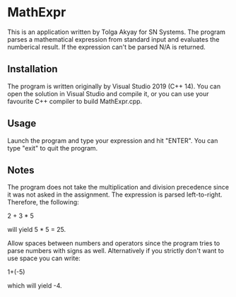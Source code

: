 # MathExpr
This is an application written by Tolga Akyay for SN Systems. The program
parses a mathematical expression from standard input and evaluates the
numberical result. If the expression can't be parsed N/A is returned.

## Installation
The program is written originally by Visual Studio 2019 (C++ 14).
You can open the solution in Visual Studio and compile it, or you
can use your favourite C++ compiler to build MathExpr.cpp.

## Usage
Launch the program and type your expression and hit "ENTER".
You can type "exit" to quit the program.

## Notes
The program does not take the multiplication and division precedence since
it was not asked in the assignment. The expression is parsed left-to-right.
Therefore, the following:

2 + 3 * 5

will yield 5 * 5 = 25.

Allow spaces between numbers and operators since the program tries to parse
numbers with signs as well. Alternatively if you strictly don't want to use
space you can write:

1+(-5)

which will yield -4.
